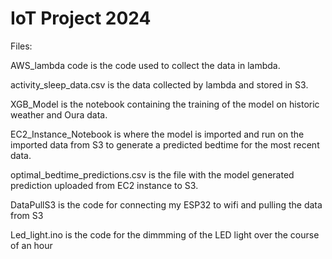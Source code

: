 # IoT Project 2024

Files:

AWS_lambda code is the code used to collect the data in lambda.

activity_sleep_data.csv is the data collected by lambda and stored in S3.

XGB_Model is the notebook containing the training of the model on historic weather and Oura data.

EC2_Instance_Notebook is where the model is imported and run on the imported data from S3 to generate a predicted bedtime for the most recent data.

optimal_bedtime_predictions.csv is the file with the model generated prediction uploaded from EC2 instance to S3.

DataPullS3 is the code for connecting my ESP32 to wifi and pulling the data from S3 

Led_light.ino is the code for the dimmming of the LED light over the course of an hour



